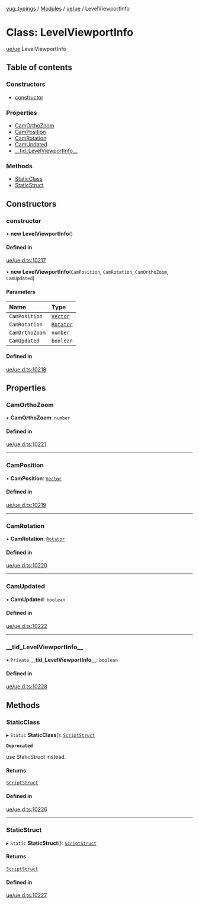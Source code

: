 [yug_typings](../README.md) / [Modules](../modules.md) / [ue/ue](../modules/ue_ue.md) / LevelViewportInfo

# Class: LevelViewportInfo

[ue/ue](../modules/ue_ue.md).LevelViewportInfo

## Table of contents

### Constructors

- [constructor](ue_ue.LevelViewportInfo.md#constructor)

### Properties

- [CamOrthoZoom](ue_ue.LevelViewportInfo.md#camorthozoom)
- [CamPosition](ue_ue.LevelViewportInfo.md#camposition)
- [CamRotation](ue_ue.LevelViewportInfo.md#camrotation)
- [CamUpdated](ue_ue.LevelViewportInfo.md#camupdated)
- [\_\_tid\_LevelViewportInfo\_\_](ue_ue.LevelViewportInfo.md#__tid_levelviewportinfo__)

### Methods

- [StaticClass](ue_ue.LevelViewportInfo.md#staticclass)
- [StaticStruct](ue_ue.LevelViewportInfo.md#staticstruct)

## Constructors

### constructor

• **new LevelViewportInfo**()

#### Defined in

[ue/ue.d.ts:10217](https://github.com/YugMetaverse/yug_typings/blob/b7d9b19/ue/ue.d.ts#L10217)

• **new LevelViewportInfo**(`CamPosition`, `CamRotation`, `CamOrthoZoom`, `CamUpdated`)

#### Parameters

| Name | Type |
| :------ | :------ |
| `CamPosition` | [`Vector`](ue_ue_s.Vector.md) |
| `CamRotation` | [`Rotator`](ue_ue_s.Rotator.md) |
| `CamOrthoZoom` | `number` |
| `CamUpdated` | `boolean` |

#### Defined in

[ue/ue.d.ts:10218](https://github.com/YugMetaverse/yug_typings/blob/b7d9b19/ue/ue.d.ts#L10218)

## Properties

### CamOrthoZoom

• **CamOrthoZoom**: `number`

#### Defined in

[ue/ue.d.ts:10221](https://github.com/YugMetaverse/yug_typings/blob/b7d9b19/ue/ue.d.ts#L10221)

___

### CamPosition

• **CamPosition**: [`Vector`](ue_ue_s.Vector.md)

#### Defined in

[ue/ue.d.ts:10219](https://github.com/YugMetaverse/yug_typings/blob/b7d9b19/ue/ue.d.ts#L10219)

___

### CamRotation

• **CamRotation**: [`Rotator`](ue_ue_s.Rotator.md)

#### Defined in

[ue/ue.d.ts:10220](https://github.com/YugMetaverse/yug_typings/blob/b7d9b19/ue/ue.d.ts#L10220)

___

### CamUpdated

• **CamUpdated**: `boolean`

#### Defined in

[ue/ue.d.ts:10222](https://github.com/YugMetaverse/yug_typings/blob/b7d9b19/ue/ue.d.ts#L10222)

___

### \_\_tid\_LevelViewportInfo\_\_

• `Private` **\_\_tid\_LevelViewportInfo\_\_**: `boolean`

#### Defined in

[ue/ue.d.ts:10228](https://github.com/YugMetaverse/yug_typings/blob/b7d9b19/ue/ue.d.ts#L10228)

## Methods

### StaticClass

▸ `Static` **StaticClass**(): [`ScriptStruct`](ue_ue.ScriptStruct.md)

**`Deprecated`**

use StaticStruct instead.

#### Returns

[`ScriptStruct`](ue_ue.ScriptStruct.md)

#### Defined in

[ue/ue.d.ts:10226](https://github.com/YugMetaverse/yug_typings/blob/b7d9b19/ue/ue.d.ts#L10226)

___

### StaticStruct

▸ `Static` **StaticStruct**(): [`ScriptStruct`](ue_ue.ScriptStruct.md)

#### Returns

[`ScriptStruct`](ue_ue.ScriptStruct.md)

#### Defined in

[ue/ue.d.ts:10227](https://github.com/YugMetaverse/yug_typings/blob/b7d9b19/ue/ue.d.ts#L10227)
